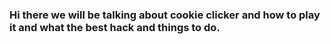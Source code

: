 ### Hi there we will be talking about cookie clicker and how to play it and what the best hack and things to do.

<!--
**mrorange12



